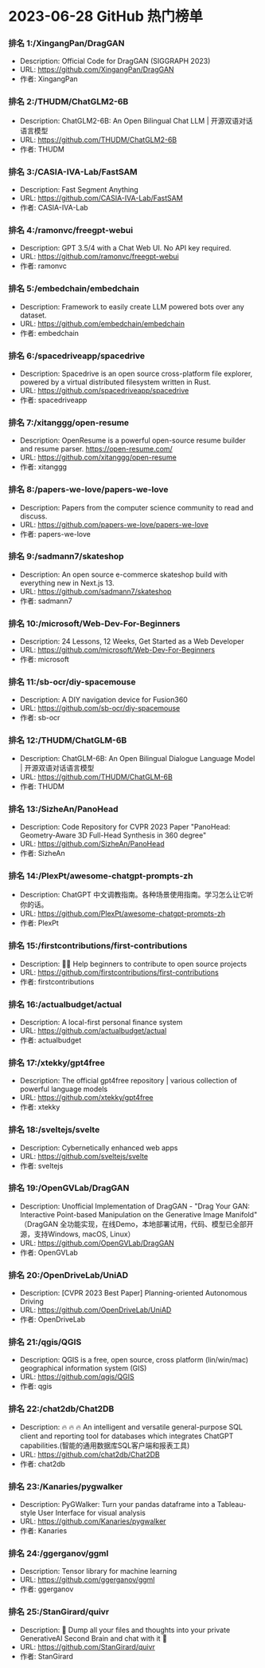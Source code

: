 # 2023-06-28 GitHub 热门榜单


### 排名 1:/XingangPan/DragGAN
- Description: Official Code for DragGAN (SIGGRAPH 2023)
- URL: https://github.com/XingangPan/DragGAN
- 作者: XingangPan 

### 排名 2:/THUDM/ChatGLM2-6B
- Description: ChatGLM2-6B: An Open Bilingual Chat LLM | 开源双语对话语言模型
- URL: https://github.com/THUDM/ChatGLM2-6B
- 作者: THUDM 

### 排名 3:/CASIA-IVA-Lab/FastSAM
- Description: Fast Segment Anything
- URL: https://github.com/CASIA-IVA-Lab/FastSAM
- 作者: CASIA-IVA-Lab 

### 排名 4:/ramonvc/freegpt-webui
- Description: GPT 3.5/4 with a Chat Web UI. No API key required.
- URL: https://github.com/ramonvc/freegpt-webui
- 作者: ramonvc 

### 排名 5:/embedchain/embedchain
- Description: Framework to easily create LLM powered bots over any dataset.
- URL: https://github.com/embedchain/embedchain
- 作者: embedchain 

### 排名 6:/spacedriveapp/spacedrive
- Description: Spacedrive is an open source cross-platform file explorer, powered by a virtual distributed filesystem written in Rust.
- URL: https://github.com/spacedriveapp/spacedrive
- 作者: spacedriveapp 

### 排名 7:/xitanggg/open-resume
- Description: OpenResume is a powerful open-source resume builder and resume parser. https://open-resume.com/
- URL: https://github.com/xitanggg/open-resume
- 作者: xitanggg 

### 排名 8:/papers-we-love/papers-we-love
- Description: Papers from the computer science community to read and discuss.
- URL: https://github.com/papers-we-love/papers-we-love
- 作者: papers-we-love 

### 排名 9:/sadmann7/skateshop
- Description: An open source e-commerce skateshop build with everything new in Next.js 13.
- URL: https://github.com/sadmann7/skateshop
- 作者: sadmann7 

### 排名 10:/microsoft/Web-Dev-For-Beginners
- Description: 24 Lessons, 12 Weeks, Get Started as a Web Developer
- URL: https://github.com/microsoft/Web-Dev-For-Beginners
- 作者: microsoft 

### 排名 11:/sb-ocr/diy-spacemouse
- Description: A DIY navigation device for Fusion360
- URL: https://github.com/sb-ocr/diy-spacemouse
- 作者: sb-ocr 

### 排名 12:/THUDM/ChatGLM-6B
- Description: ChatGLM-6B: An Open Bilingual Dialogue Language Model | 开源双语对话语言模型
- URL: https://github.com/THUDM/ChatGLM-6B
- 作者: THUDM 

### 排名 13:/SizheAn/PanoHead
- Description: Code Repository for CVPR 2023 Paper "PanoHead: Geometry-Aware 3D Full-Head Synthesis in 360 degree"
- URL: https://github.com/SizheAn/PanoHead
- 作者: SizheAn 

### 排名 14:/PlexPt/awesome-chatgpt-prompts-zh
- Description: ChatGPT 中文调教指南。各种场景使用指南。学习怎么让它听你的话。
- URL: https://github.com/PlexPt/awesome-chatgpt-prompts-zh
- 作者: PlexPt 

### 排名 15:/firstcontributions/first-contributions
- Description: 🚀✨ Help beginners to contribute to open source projects
- URL: https://github.com/firstcontributions/first-contributions
- 作者: firstcontributions 

### 排名 16:/actualbudget/actual
- Description: A local-first personal finance system
- URL: https://github.com/actualbudget/actual
- 作者: actualbudget 

### 排名 17:/xtekky/gpt4free
- Description: The official gpt4free repository | various collection of powerful language models
- URL: https://github.com/xtekky/gpt4free
- 作者: xtekky 

### 排名 18:/sveltejs/svelte
- Description: Cybernetically enhanced web apps
- URL: https://github.com/sveltejs/svelte
- 作者: sveltejs 

### 排名 19:/OpenGVLab/DragGAN
- Description: Unofficial Implementation of DragGAN - "Drag Your GAN: Interactive Point-based Manipulation on the Generative Image Manifold" （DragGAN 全功能实现，在线Demo，本地部署试用，代码、模型已全部开源，支持Windows, macOS, Linux）
- URL: https://github.com/OpenGVLab/DragGAN
- 作者: OpenGVLab 

### 排名 20:/OpenDriveLab/UniAD
- Description: [CVPR 2023 Best Paper] Planning-oriented Autonomous Driving
- URL: https://github.com/OpenDriveLab/UniAD
- 作者: OpenDriveLab 

### 排名 21:/qgis/QGIS
- Description: QGIS is a free, open source, cross platform (lin/win/mac) geographical information system (GIS)
- URL: https://github.com/qgis/QGIS
- 作者: qgis 

### 排名 22:/chat2db/Chat2DB
- Description: 🔥 🔥 🔥 An intelligent and versatile general-purpose SQL client and reporting tool for databases which integrates ChatGPT capabilities.(智能的通用数据库SQL客户端和报表工具)
- URL: https://github.com/chat2db/Chat2DB
- 作者: chat2db 

### 排名 23:/Kanaries/pygwalker
- Description: PyGWalker: Turn your pandas dataframe into a Tableau-style User Interface for visual analysis
- URL: https://github.com/Kanaries/pygwalker
- 作者: Kanaries 

### 排名 24:/ggerganov/ggml
- Description: Tensor library for machine learning
- URL: https://github.com/ggerganov/ggml
- 作者: ggerganov 

### 排名 25:/StanGirard/quivr
- Description: 🧠 Dump all your files and thoughts into your private GenerativeAI Second Brain and chat with it 🧠
- URL: https://github.com/StanGirard/quivr
- 作者: StanGirard 


